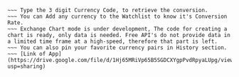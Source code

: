 ~~~ This is the Currency Converter App ###
~~~ Type the 3 digit Currency Code, to retrieve the conversion.
~~~ You can Add any currency to the Watchlist to know it's Conversion Rate.
~~~ Exchange Chart mode is under development, The code for creating a chart is ready, only data is needed. Free API's do not provide data in a limited time frame at a high-speed, therefore that part is left.
~~~ You can also pin your favorite currency pairs in History section.
~~~ [Link of App](https://drive.google.com/file/d/1Hj65MRiVp65B5SGDCXYgpPvdRpyaLUpg/view?usp=sharing)
